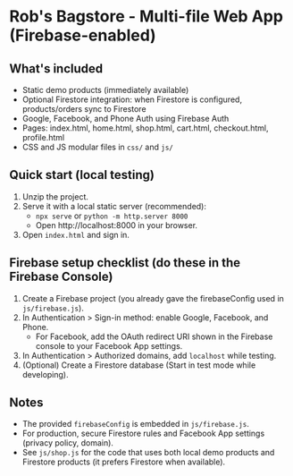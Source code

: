 # Rob's Bagstore - Multi-file Web App (Firebase-enabled)

## What's included
- Static demo products (immediately available)
- Optional Firestore integration: when Firestore is configured, products/orders sync to Firestore
- Google, Facebook, and Phone Auth using Firebase Auth
- Pages: index.html, home.html, shop.html, cart.html, checkout.html, profile.html
- CSS and JS modular files in `css/` and `js/`

## Quick start (local testing)
1. Unzip the project.
2. Serve it with a local static server (recommended):
   - `npx serve` or `python -m http.server 8000`
   - Open http://localhost:8000 in your browser.
3. Open `index.html` and sign in.

## Firebase setup checklist (do these in the Firebase Console)
1. Create a Firebase project (you already gave the firebaseConfig used in `js/firebase.js`).
2. In Authentication > Sign-in method: enable Google, Facebook, and Phone.
   - For Facebook, add the OAuth redirect URI shown in the Firebase console to your Facebook App settings.
3. In Authentication > Authorized domains, add `localhost` while testing.
4. (Optional) Create a Firestore database (Start in test mode while developing).

## Notes
- The provided `firebaseConfig` is embedded in `js/firebase.js`.
- For production, secure Firestore rules and Facebook App settings (privacy policy, domain).
- See `js/shop.js` for the code that uses both local demo products and Firestore products (it prefers Firestore when available).
